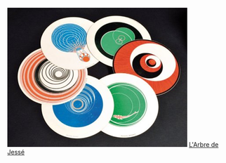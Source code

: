 
![Disques Duchamp](fichiers/oeuvres/2015-duchamp-1.jpg)
[L'Arbre de Jessé](/pages/mecenat/2018-braque-dessin-arbre-de-jesse.html)